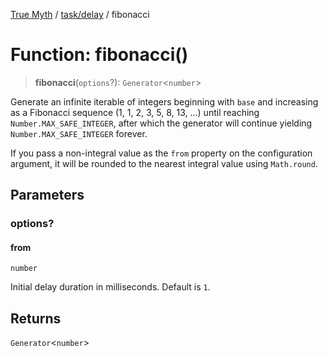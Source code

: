 [True Myth](../../../index.md) / [task/delay](../index.md) / fibonacci

# Function: fibonacci()

> **fibonacci**(`options`?): `Generator`\<`number`\>

Generate an infinite iterable of integers beginning with `base` and
increasing as a Fibonacci sequence (1, 1, 2, 3, 5, 8, 13, ...) until reaching
`Number.MAX_SAFE_INTEGER`, after which the generator will continue yielding
`Number.MAX_SAFE_INTEGER` forever.

If you pass a non-integral value as the `from` property on the configuration
argument, it will be rounded to the nearest integral value using `Math.round`.

## Parameters

### options?

#### from

`number`

Initial delay duration in milliseconds. Default is `1`.

## Returns

`Generator`\<`number`\>
